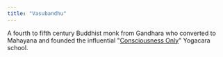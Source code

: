 ```yaml
---
title: "Vasubandhu"
---
```


A fourth to fifth century Buddhist monk from Gandhara who converted to Mahayana and founded the influential "[Consciousness Only](/content/canon/t1586)" Yogacara school.

